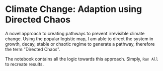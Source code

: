 # Climate Change: Adaption using Directed Chaos

A novel approach to creating pathways to prevent irrevisible climate change. Using the popular logistic map, I am able to direct the system in growth, decay, stable or chaotic regime to generate a pathway, therefore the term "Directed Chaos".

The notebook contains all the logic towards this approach. Simply, `Run All` to recreate results.
